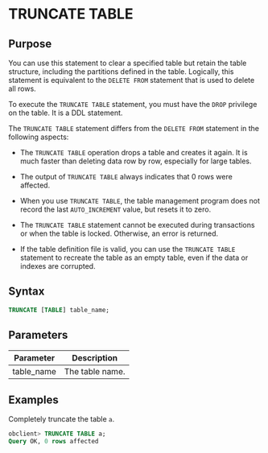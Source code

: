 # TRUNCATE TABLE

## Purpose

You can use this statement to clear a specified table but retain the table structure, including the partitions defined in the table. Logically, this statement is equivalent to the `DELETE FROM` statement that is used to delete all rows.

To execute the `TRUNCATE TABLE` statement, you must have the `DROP` privilege on the table. It is a DDL statement.

The `TRUNCATE TABLE` statement differs from the `DELETE FROM` statement in the following aspects:

* The `TRUNCATE TABLE` operation drops a table and creates it again. It is much faster than deleting data row by row, especially for large tables.

* The output of `TRUNCATE TABLE` always indicates that 0 rows were affected.

* When you use `TRUNCATE TABLE`, the table management program does not record the last `AUTO_INCREMENT` value, but resets it to zero.

* The `TRUNCATE TABLE` statement cannot be executed during transactions or when the table is locked. Otherwise, an error is returned.

* If the table definition file is valid, you can use the `TRUNCATE TABLE` statement to recreate the table as an empty table, even if the data or indexes are corrupted.

## Syntax

```sql
TRUNCATE [TABLE] table_name;
```

## Parameters

| **Parameter** | **Description** |
|------------|--------|
| table_name | The table name.  |

## Examples

Completely truncate the table `a`.

```sql
obclient> TRUNCATE TABLE a;
Query OK, 0 rows affected
```
